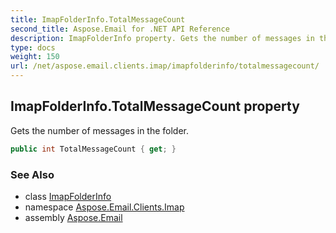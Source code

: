 ```yaml
---
title: ImapFolderInfo.TotalMessageCount
second_title: Aspose.Email for .NET API Reference
description: ImapFolderInfo property. Gets the number of messages in the folder
type: docs
weight: 150
url: /net/aspose.email.clients.imap/imapfolderinfo/totalmessagecount/
---
```

## ImapFolderInfo.TotalMessageCount property

Gets the number of messages in the folder.

```csharp
public int TotalMessageCount { get; }
```

### See Also

* class [ImapFolderInfo](../)
* namespace [Aspose.Email.Clients.Imap](../../imapfolderinfo/)
* assembly [Aspose.Email](../../../)


